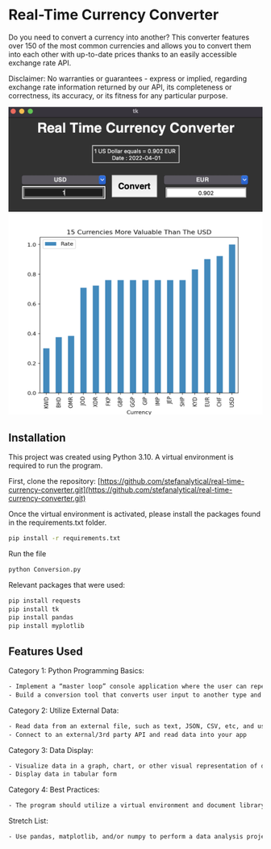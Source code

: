 # Real-Time Currency Converter

Do you need to convert a currency into another? This converter features over 150 of the most common currencies and allows you to convert them into each other with up-to-date prices thanks to an easily accessible exchange rate API.

Disclaimer: No warranties or guarantees - express or implied, regarding exchange rate information returned by our API, its completeness or correctness, its accuracy, or its fitness for any particular purpose.

<img src="./Preview.png" alt="Getting started" width="600"/>
<img src="./Preview2.png" alt="Getting started" width="600" height="400"/>

## Installation

This project was created using Python 3.10. A virtual environment is required to run the program.

First, clone the repository: [https://github.com/stefanalytical/real-time-currency-converter.git](https://github.com/stefanalytical/real-time-currency-converter.git)

Once the virtual environment is activated, please install the packages found in the requirements.txt folder.

```bash
pip install -r requirements.txt
```
Run the file
```bash
python Conversion.py
```

Relevant packages that were used:
```bash
pip install requests
pip install tk
pip install pandas
pip install myplotlib
```
## Features Used

Category 1: Python Programming Basics:
```bash
- Implement a “master loop” console application where the user can repeatedly enter commands/perform actions, including choosing to exit the program.
- Build a conversion tool that converts user input to another type and displays it (ex: converts cups to grams).	
```

Category 2: Utilize External Data:
```bash
- Read data from an external file, such as text, JSON, CSV, etc, and use that data in your application.
- Connect to an external/3rd party API and read data into your app
```

Category 3: Data Display:
```bash
- Visualize data in a graph, chart, or other visual representation of data.
- Display data in tabular form
```

Category 4: Best Practices:
```bash
- The program should utilize a virtual environment and document library dependencies in a requirements.txt file.
```

Stretch List:
```bash
- Use pandas, matplotlib, and/or numpy to perform a data analysis project. Ingest 2 or more pieces of data, analyze that data in some manner, and display a new result to a graph, chart, or other display.
```
